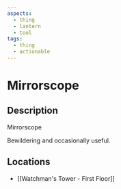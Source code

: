 ```yaml
---
aspects:
  - thing
  - lantern
  - tool
tags:
  - thing
  - actionable
---
```


# Mirrorscope

## Description
Mirrorscope

Bewildering and occasionally useful.
## Locations
- [[Watchman's Tower - First Floor]]